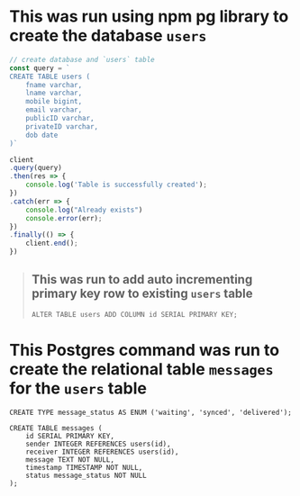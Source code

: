 # This was run using npm pg library to create the database `users`
```js
// create database and `users` table
const query = `
CREATE TABLE users (
    fname varchar,
    lname varchar,
    mobile bigint,
    email varchar,
    publicID varchar,
    privateID varchar,
    dob date
)`

client
.query(query)
.then(res => {
    console.log('Table is successfully created');
})
.catch(err => {
    console.log("Already exists")
    console.error(err);
})
.finally(() => {
    client.end();
})
```

> ## This was run to add auto incrementing primary key row to existing `users` table
> ```postgres
> ALTER TABLE users ADD COLUMN id SERIAL PRIMARY KEY;
> ```

# This Postgres command was run to create the relational table `messages` for the `users` table
```postgres
CREATE TYPE message_status AS ENUM ('waiting', 'synced', 'delivered');

CREATE TABLE messages (
    id SERIAL PRIMARY KEY,
    sender INTEGER REFERENCES users(id),
    receiver INTEGER REFERENCES users(id),
    message TEXT NOT NULL,
    timestamp TIMESTAMP NOT NULL,
    status message_status NOT NULL
);
```